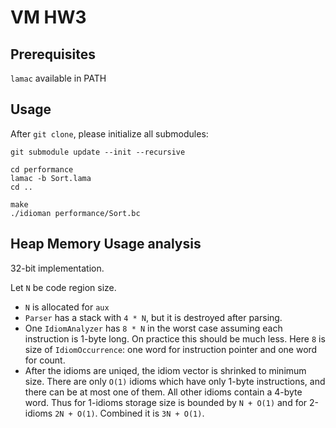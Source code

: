 # VM HW3

## Prerequisites

`lamac` available in PATH

## Usage

After `git clone`, please initialize all submodules:
```
git submodule update --init --recursive
```

```
cd performance
lamac -b Sort.lama
cd ..
```

```
make
./idioman performance/Sort.bc
```

## Heap Memory Usage analysis

32-bit implementation.

Let `N` be code region size.
- `N` is allocated for `aux`
- `Parser` has a stack with `4 * N`, but it is destroyed after parsing.
- One `IdiomAnalyzer` has `8 * N` in the worst case assuming each instruction is 1-byte long. On practice this should be much less. Here `8` is size of `IdiomOccurrence`: one word for instruction pointer and one word for count.
- After the idioms are uniqed, the idiom vector is shrinked to minimum size. There are only `O(1)` idioms which have only 1-byte instructions, and there can be at most one of them. All other idioms contain a 4-byte word. Thus for 1-idioms storage size is bounded by `N + O(1)` and for 2-idioms `2N + O(1)`. Combined it is `3N + O(1)`.
